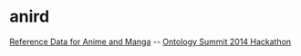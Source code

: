 anird
=====

[Reference Data for Anime and Manga](http://ontolog.cim3.net/cgi-bin/wiki.pl?OntologySummit2014_Hackathon_ReferenceDataForAnimeAndManga) -- [Ontology Summit 2014 Hackathon](http://ontolog.cim3.net/cgi-bin/wiki.pl?OntologySummit2014_Hackathon)




